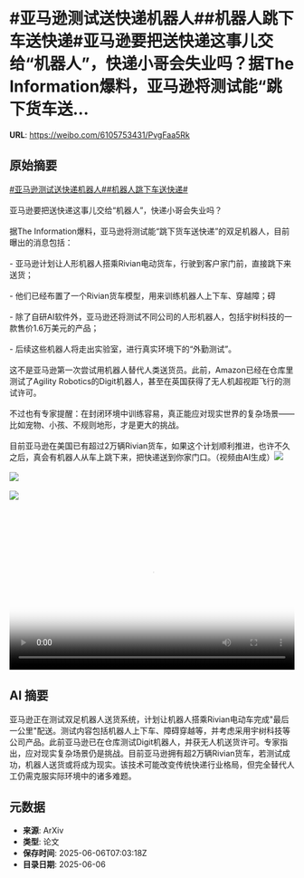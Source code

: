 # #亚马逊测试送快递机器人##机器人跳下车送快递#亚马逊要把送快递这事儿交给“机器人”，快递小哥会失业吗？据The Information爆料，亚马逊将测试能“跳下货车送...

**URL**: https://weibo.com/6105753431/PvgFaa5Rk

## 原始摘要

<a href="https://m.weibo.cn/search?containerid=231522type%3D1%26t%3D10%26q%3D%23%E4%BA%9A%E9%A9%AC%E9%80%8A%E6%B5%8B%E8%AF%95%E9%80%81%E5%BF%AB%E9%80%92%E6%9C%BA%E5%99%A8%E4%BA%BA%23&amp;extparam=%23%E4%BA%9A%E9%A9%AC%E9%80%8A%E6%B5%8B%E8%AF%95%E9%80%81%E5%BF%AB%E9%80%92%E6%9C%BA%E5%99%A8%E4%BA%BA%23" data-hide=""><span class="surl-text">#亚马逊测试送快递机器人#</span></a><a href="https://m.weibo.cn/search?containerid=231522type%3D1%26t%3D10%26q%3D%23%E6%9C%BA%E5%99%A8%E4%BA%BA%E8%B7%B3%E4%B8%8B%E8%BD%A6%E9%80%81%E5%BF%AB%E9%80%92%23&amp;extparam=%23%E6%9C%BA%E5%99%A8%E4%BA%BA%E8%B7%B3%E4%B8%8B%E8%BD%A6%E9%80%81%E5%BF%AB%E9%80%92%23" data-hide=""><span class="surl-text">#机器人跳下车送快递#</span></a><br><br>亚马逊要把送快递这事儿交给“机器人”，快递小哥会失业吗？<br><br>据The Information爆料，亚马逊将测试能“跳下货车送快递”的双足机器人，目前曝出的消息包括：<br><br>- 亚马逊计划让人形机器人搭乘Rivian电动货车，行驶到客户家门前，直接跳下来送货；<br><br>- 他们已经布置了一个Rivian货车模型，用来训练机器人上下车、穿越障；碍<br><br>- 除了自研AI软件外，亚马逊还将测试不同公司的人形机器人，包括宇树科技的一款售价1.6万美元的产品；<br><br>- 后续这些机器人将走出实验室，进行真实环境下的“外勤测试”。<br><br>这不是亚马逊第一次尝试用机器人替代人类送货员。此前，Amazon已经在仓库里测试了Agility Robotics的Digit机器人，甚至在英国获得了无人机超视距飞行的测试许可。<br><br>不过也有专家提醒：在封闭环境中训练容易，真正能应对现实世界的复杂场景——比如宠物、小孩、不规则地形，才是更大的挑战。<br><br>目前亚马逊在美国已有超过2万辆Rivian货车，如果这个计划顺利推进，也许不久之后，真会有机器人从车上跳下来，把快递送到你家门口。（视频由AI生成）<img style="" src="https://tvax1.sinaimg.cn/large/006Fd7o3gy1i25ipsyga0j30xc0irqha.jpg" referrerpolicy="no-referrer"><br><br><img style="" src="https://tvax4.sinaimg.cn/large/006Fd7o3ly1i25is0rfgqj30u00u0wfw.jpg" referrerpolicy="no-referrer"><br><br><img style="" src="https://tvax2.sinaimg.cn/large/006Fd7o3gy1i25iq2jwfnj30p00gjtfy.jpg" referrerpolicy="no-referrer"><br><br><br clear="both"><div style="clear: both"></div><video controls="controls" poster="https://tvax1.sinaimg.cn/orj480/006Fd7o3ly1i25is0dn9mj30u00u0wfw.jpg" style="width: 100%"><source src="https://f.video.weibocdn.com/o0/7mXb16jqlx08oPjmwwic010412003sCw0E010.mp4?label=mp4_720p&amp;template=720x720.24.0&amp;ori=0&amp;ps=1CwnkDw1GXwCQx&amp;Expires=1749196754&amp;ssig=o1FIZ5%2F0Ij&amp;KID=unistore,video"><source src="https://f.video.weibocdn.com/o0/esyREmd0lx08oPjmtel2010412002aLP0E010.mp4?label=mp4_hd&amp;template=540x540.24.0&amp;ori=0&amp;ps=1CwnkDw1GXwCQx&amp;Expires=1749196754&amp;ssig=v43rOa4yrM&amp;KID=unistore,video"><source src="https://f.video.weibocdn.com/o0/Z7p48NDslx08oPjmo2Uo010412001e6y0E010.mp4?label=mp4_ld&amp;template=360x360.24.0&amp;ori=0&amp;ps=1CwnkDw1GXwCQx&amp;Expires=1749196754&amp;ssig=2Gfo6dYyVV&amp;KID=unistore,video"><p>视频无法显示，请前往<a href="https://video.weibo.com/show?fid=1034%3A5174521708347522" target="_blank" rel="noopener noreferrer">微博视频</a>观看。</p></video>

## AI 摘要

亚马逊正在测试双足机器人送货系统，计划让机器人搭乘Rivian电动车完成"最后一公里"配送。测试内容包括机器人上下车、障碍穿越等，并考虑采用宇树科技等公司产品。此前亚马逊已在仓库测试Digit机器人，并获无人机送货许可。专家指出，应对现实复杂场景仍是挑战。目前亚马逊拥有超2万辆Rivian货车，若测试成功，机器人送货或将成为现实。该技术可能改变传统快递行业格局，但完全替代人工仍需克服实际环境中的诸多难题。

## 元数据

- **来源**: ArXiv
- **类型**: 论文
- **保存时间**: 2025-06-06T07:03:18Z
- **目录日期**: 2025-06-06
